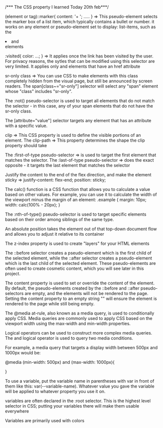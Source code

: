/*** The CSS property I learned Today 20th feb***/


(element or tag)::marker{
    content: '+ ';
    .....
} => This pseudo-element selects the marker box of a list item, which typically contains a bullet or number. it works on any element or pseudo-element set to display: list-items, such as the <li> and <summary> elements

:visited{
    color: ...;
} => It applies once the link has been visited by the user. For privacy reasons, the sytles that can be modified using this selector are very limited. It applies only <a> and <area> elements that have an href attribute

sr-only class => You can use CSS to make elements with this class completely hidden from the visual page, but still be announced by screen readers.
The span[class~="sr-only"] selector will select any "span" element whose "class" includes "sr-only".

The :not() pseudo-selector is used to target all elements that do not match the selector - in this case, any of your span elements that do not have the sr-only class.

The [attribute="value"] selector targets any element that has an attribute with a specific value.

clip => This CSS property is used to define the visible portions of an element.
The clip-path => This property determines the shape the clip property should take

The :first-of-type pseudo-selector => is used to target the first element that matches the selector. 
The :last-of-type pseudo-selector => does the exact opposite - it targets the last element that matches the selector

Justify the content to the end of the flex direction, and make the element sticky => justify-content: flex-end;
          position: sticky;

The calc() function is a CSS function that allows you to calculate a value based on other values. For example, you can use it to calculate the width of the viewport minus the margin of an element:
.example {
  margin: 10px;
  width: calc(100% - 20px);
}

The :nth-of-type() pseudo-selector is used to target specific elements based on their order among siblings of the same type.

An absolute position takes the element out of that top-down document flow and allows you to adjust it relative to its container

The z-index property is used to create "layers" for your HTML elements

The ::before selector creates a pseudo-element which is the first child of the selected element, while the ::after selector creates a pseudo-element which is the last child of the selected element. These pseudo-elements are often used to create cosmetic content, which you will see later in this project.

The content property is used to set or override the content of the element. By default, the pseudo-elements created by the ::before and ::after pseudo-selectors are empty, and the elements will not be rendered to the page. Setting the content property to an empty string "" will ensure the element is rendered to the page while still being empty.

The @media at-rule, also known as a media query, is used to conditionally apply CSS. Media queries are commonly used to apply CSS based on the viewport width using the max-width and min-width properties.


Logical operators can be used to construct more complex media queries. The and logical operator is used to query two media conditions.

For example, a media query that targets a display width between 500px and 1000px would be:

@media (min-width: 500px) and (max-width: 1000px){

}


To use a variable, put the variable name in parentheses with var in front of them like this: var(--variable-name). Whatever value you gave the variable will be applied to whatever property you use it on.


variables are often declared in the :root selector. This is the highest level selector in CSS; putting your variables there will make them usable everywhere

Variables are primarily used with colors